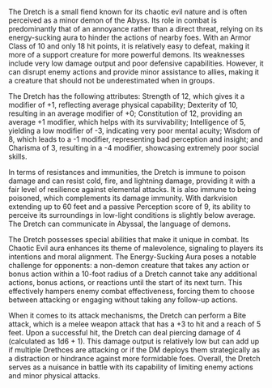 The Dretch is a small fiend known for its chaotic evil nature and is often perceived as a minor demon of the Abyss. Its role in combat is predominantly that of an annoyance rather than a direct threat, relying on its energy-sucking aura to hinder the actions of nearby foes. With an Armor Class of 10 and only 18 hit points, it is relatively easy to defeat, making it more of a support creature for more powerful demons. Its weaknesses include very low damage output and poor defensive capabilities. However, it can disrupt enemy actions and provide minor assistance to allies, making it a creature that should not be underestimated when in groups.

The Dretch has the following attributes: Strength of 12, which gives it a modifier of +1, reflecting average physical capability; Dexterity of 10, resulting in an average modifier of +0; Constitution of 12, providing an average +1 modifier, which helps with its survivability; Intelligence of 5, yielding a low modifier of -3, indicating very poor mental acuity; Wisdom of 8, which leads to a -1 modifier, representing bad perception and insight; and Charisma of 3, resulting in a -4 modifier, showcasing extremely poor social skills. 

In terms of resistances and immunities, the Dretch is immune to poison damage and can resist cold, fire, and lightning damage, providing it with a fair level of resilience against elemental attacks. It is also immune to being poisoned, which complements its damage immunity. With darkvision extending up to 60 feet and a passive Perception score of 9, its ability to perceive its surroundings in low-light conditions is slightly below average. The Dretch can communicate in Abyssal, the language of demons.

The Dretch possesses special abilities that make it unique in combat. Its Chaotic Evil aura enhances its theme of malevolence, signaling to players its intentions and moral alignment. The Energy-Sucking Aura poses a notable challenge for opponents: a non-demon creature that takes any action or bonus action within a 10-foot radius of a Dretch cannot take any additional actions, bonus actions, or reactions until the start of its next turn. This effectively hampers enemy combat effectiveness, forcing them to choose between attacking or engaging without taking any follow-up actions.

When it comes to its attack mechanisms, the Dretch can perform a Bite attack, which is a melee weapon attack that has a +3 to hit and a reach of 5 feet. Upon a successful hit, the Dretch can deal piercing damage of 4 (calculated as 1d6 + 1). This damage output is relatively low but can add up if multiple Drethces are attacking or if the DM deploys them strategically as a distraction or hindrance against more formidable foes. Overall, the Dretch serves as a nuisance in battle with its capability of limiting enemy actions and minor physical attacks.
